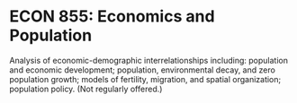 # ECON 855: Economics and Population

Analysis of economic-demographic interrelationships including: population and economic development; population, environmental decay, and zero population growth; models of fertility, migration, and spatial organization; population policy. (Not regularly offered.)